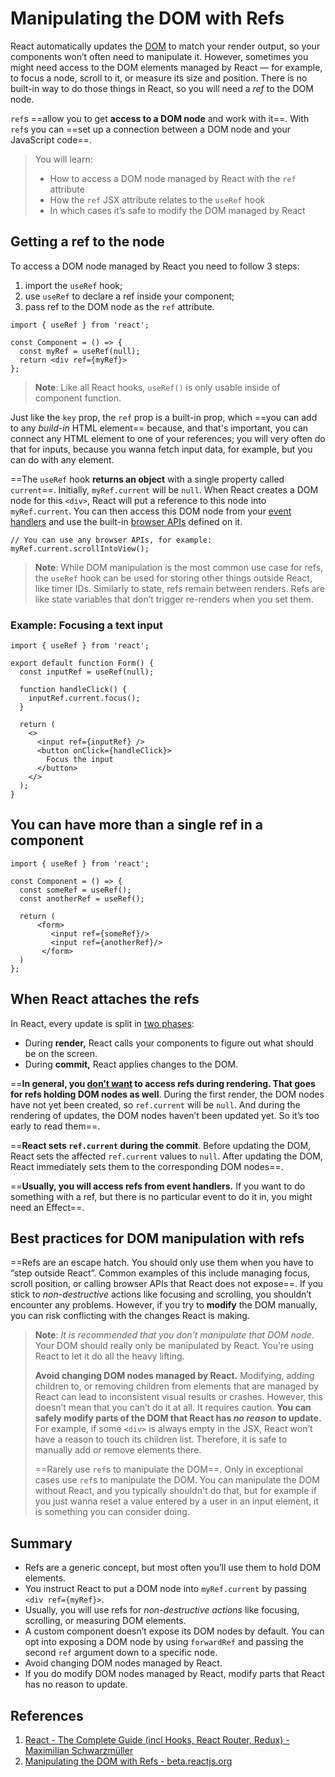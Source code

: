 # Manipulating the DOM with Refs

React automatically updates the [DOM](https://developer.mozilla.org/docs/Web/API/Document_Object_Model/Introduction) to match your render output, so your components won’t often need to manipulate it. However, sometimes you might need access to the DOM elements managed by React — for example, to focus a node, scroll to it, or measure its size and position. There is no built-in way to do those things in React, so you will need a *ref* to the DOM node.

`ref`s  ==allow you to get **access to a DOM node** and work with it==. With `ref`s you can ==set up a connection between a DOM node and your JavaScript code==.

> You will learn:
>
> - How to access a DOM node managed by React with the `ref` attribute
> - How the `ref` JSX attribute relates to the `useRef` hook
> - In which cases it’s safe to modify the DOM managed by React

## Getting a ref to the node

To access a DOM node managed by React you need to follow 3 steps:

1. import the `useRef` hook;
2. use `useRef` to declare a ref inside your component;
3. pass ref to the DOM node as the `ref` attribute.

```react
import { useRef } from 'react';

const Component = () => {
  const myRef = useRef(null);
  return <div ref={myRef}>
};
```

> **Note**: Like all React hooks, `useRef()` is only usable inside of component function.

Just like the `key` prop, the `ref` prop is a built-in prop, which ==you can add to any _build-in_ HTML element== because, and that's important, you can connect any HTML element to one of your references; you will very often do that for inputs, because you wanna fetch input data, for example, but you can do with any element.

==The `useRef` hook **returns an object** with a single property called `current`==. Initially, `myRef.current` will be `null`. When React creates a DOM node for this `<div>`, React will put a reference to this node into `myRef.current`. You can then access this DOM node from your [event handlers](https://beta.reactjs.org/learn/responding-to-events) and use the built-in [browser APIs](https://developer.mozilla.org/docs/Web/API/Element) defined on it.

```react
// You can use any browser APIs, for example:
myRef.current.scrollIntoView();
```

> **Note**: While DOM manipulation is the most common use case for refs, the `useRef` hook can be used for storing other things outside React, like timer IDs. Similarly to state, refs remain between renders. Refs are like state variables that don’t trigger re-renders when you set them.

### Example: Focusing a text input

```react
import { useRef } from 'react';

export default function Form() {
  const inputRef = useRef(null);

  function handleClick() {
    inputRef.current.focus();
  }

  return (
    <>
      <input ref={inputRef} />
      <button onClick={handleClick}>
        Focus the input
      </button>
    </>
  );
}
```

## You can have more than a single ref in a component

```react
import { useRef } from 'react';

const Component = () => {
  const someRef = useRef();
  const anotherRef = useRef();
    
  return (
      <form>
         <input ref={someRef}/>
         <input ref={anotherRef}/>
       </form>
  )
};
```

## When React attaches the refs 

In React, every update is split in [two phases](https://beta.reactjs.org/learn/render-and-commit#step-3-react-commits-changes-to-the-dom):

- During **render,** React calls your components to figure out what should be on the screen.
- During **commit,** React applies changes to the DOM.

==**In general, you [don’t want](https://beta.reactjs.org/learn/referencing-values-with-refs#best-practices-for-refs) to access refs during rendering. That goes for refs holding DOM nodes as well**. During the first render, the DOM nodes have not yet been created, so `ref.current` will be `null`. And during the rendering of updates, the DOM nodes haven’t been updated yet. So it’s too early to read them==.

==**React sets `ref.current` during the commit**. Before updating the DOM, React sets the affected `ref.current` values to `null`. After updating the DOM, React immediately sets them to the corresponding DOM nodes==.

==**Usually, you will access refs from event handlers.** If you want to do something with a ref, but there is no particular event to do it in, you might need an Effect==.

## Best practices for DOM manipulation with refs 

==Refs are an escape hatch. You should only use them when you have to “step outside React”. Common examples of this include managing focus, scroll position, or calling browser APIs that React does not expose==. If you stick to _non-destructive_ actions like focusing and scrolling, you shouldn’t encounter any problems. However, if you try to **modify** the DOM manually, you can risk conflicting with the changes React is making.

> **Note**: _It is recommended that you don't manipulate that DOM node_. Your DOM should really only be manipulated by React. You're using React to let it do all the heavy lifting.
>
> **Avoid changing DOM nodes managed by React.** Modifying, adding children to, or removing children from elements that are managed by React can lead to inconsistent visual results or crashes. However, this doesn’t mean that you can’t do it at all. It requires caution. **You can safely modify parts of the DOM that React has _no reason_ to update.** For example, if some `<div>` is always empty in the JSX, React won’t have a reason to touch its children list. Therefore, it is safe to manually add or remove elements there.
>
> ==Rarely use `ref`s to manipulate the DOM==. Only in exceptional cases use `ref`s to manipulate the DOM. You can manipulate the DOM without React, and you typically shouldn't do that, but for example if you just wanna reset a value entered by a user in an input element, it is something you can consider doing.

## Summary

- Refs are a generic concept, but most often you’ll use them to hold DOM elements.
- You instruct React to put a DOM node into `myRef.current` by passing `<div ref={myRef}>`.
- Usually, you will use refs for _non-destructive actions_ like focusing, scrolling, or measuring DOM elements.
- A custom component doesn’t expose its DOM nodes by default. You can opt into exposing a DOM node by using `forwardRef` and passing the second `ref` argument down to a specific node.
- Avoid changing DOM nodes managed by React.
- If you do modify DOM nodes managed by React, modify parts that React has no reason to update.

## References

1. [React - The Complete Guide (incl Hooks, React Router, Redux) - Maximilian Schwarzmüller](https://www.udemy.com/course/react-the-complete-guide-incl-redux/)
2. [Manipulating the DOM with Refs - beta.reactjs.org](https://beta.reactjs.org/learn/manipulating-the-dom-with-refs)